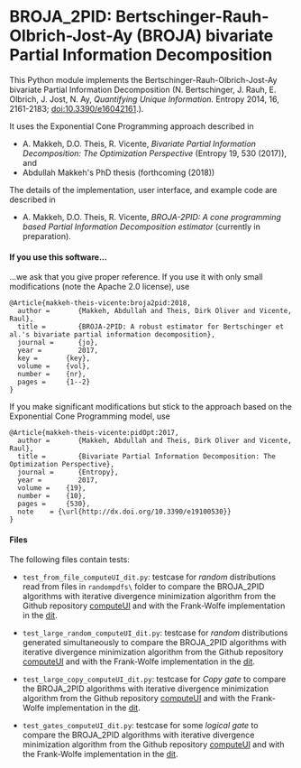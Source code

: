 # BROJA_2PID: Bertschinger-Rauh-Olbrich-Jost-Ay (BROJA) bivariate Partial Information Decomposition

This Python module implements the Bertschinger-Rauh-Olbrich-Jost-Ay bivariate Partial Information Decomposition (N. Bertschinger, J. Rauh, E. Olbrich, J. Jost, N. Ay, *Quantifying Unique Information.* Entropy 2014, 16, 2161-2183; [doi:10.3390/e16042161](http://dx.doi.org/10.3390/e16042161).).

It uses the Exponential Cone Programming approach described in
* A. Makkeh, D.O. Theis, R. Vicente, *Bivariate Partial Information Decomposition: The Optimization Perspective* (Entropy 19, 530 (2017)),
and
* Abdullah Makkeh's PhD thesis (forthcoming (2018))

The details of the implementation, user interface, and example code are described in
* A. Makkeh, D.O. Theis, R. Vicente, *BROJA-2PID: A cone programming based Partial Information Decomposition estimator*
(currently in preparation).

#### If you use this software...
...we ask that you give proper reference.
If you use it with only small modifications (note the Apache 2.0 license), use 
```
@Article{makkeh-theis-vicente:broja2pid:2018,
  author =       {Makkeh, Abdullah and Theis, Dirk Oliver and Vicente, Raul},
  title =        {BROJA-2PID: A robust estimator for Bertschinger et al.'s bivariate partial information decomposition},
  journal =      {jo},
  year =         2017,
  key =       {key},
  volume =    {vol},
  number =    {nr},
  pages =     {1--2}
}
```
If you make significant modifications but stick to the approach based on the Exponential Cone Programming model, use
```
@Article{makkeh-theis-vicente:pidOpt:2017,
  author =       {Makkeh, Abdullah and Theis, Dirk Oliver and Vicente, Raul},
  title =        {Bivariate Partial Information Decomposition: The Optimization Perspective},
  journal =      {Entropy},
  year =         2017,
  volume =    {19},
  number =    {10},
  pages =     {530},
  note    = {\url{http://dx.doi.org/10.3390/e19100530}}
}
```

#### Files
The following files contain tests:

* `test_from_file_computeUI_dit.py`: testcase for *random* distributions read from files in `randompdfs\` folder to compare the BROJA_2PID algorithms with iterative divergence minimization algorithm from the Github repository [computeUI](https://github.com/jarauh/computeUI)  and  with the Frank-Wolfe implementation in the [dit](https://github.com/dit/dit).

* `test_large_random_computeUI_dit.py`: testcase for *random* distributions generated simultaneously to compare the BROJA_2PID algorithms with iterative divergence minimization algorithm from the Github repository [computeUI](https://github.com/jarauh/computeUI)  and  with the Frank-Wolfe implementation in the [dit](https://github.com/dit/dit).

* `test_large_copy_computeUI_dit.py`: testcase for *Copy gate* to compare the BROJA_2PID algorithms with iterative divergence minimization algorithm from the Github repository [computeUI](https://github.com/jarauh/computeUI)  and  with the Frank-Wolfe implementation in the [dit](https://github.com/dit/dit).

* `test_gates_computeUI_dit.py`: testcase for some *logical gate* to compare the BROJA_2PID algorithms with iterative divergence minimization algorithm from the Github repository [computeUI](https://github.com/jarauh/computeUI)  and  with the Frank-Wolfe implementation in the [dit](https://github.com/dit/dit).
